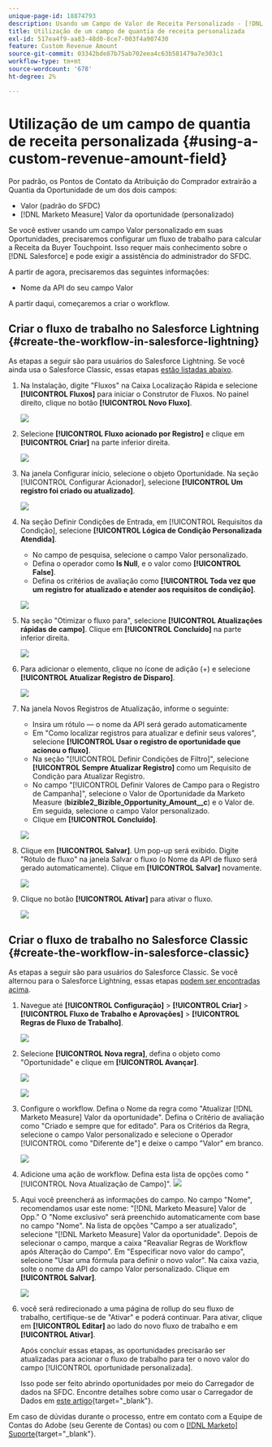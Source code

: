 ```yaml
---
unique-page-id: 18874793
description: Usando um Campo de Valor de Receita Personalizado - [!DNL Marketo Measure]
title: Utilização de um campo de quantia de receita personalizada
exl-id: 517ea4f9-aa83-48d0-8ce7-003f4a907430
feature: Custom Revenue Amount
source-git-commit: 03342bde87b75ab702eea4c63b581479a7e303c1
workflow-type: tm+mt
source-wordcount: '678'
ht-degree: 2%

---
```


# Utilização de um campo de quantia de receita personalizada {#using-a-custom-revenue-amount-field}

Por padrão, os Pontos de Contato da Atribuição do Comprador extrairão a Quantia da Oportunidade de um dos dois campos:

* Valor (padrão do SFDC)
* [!DNL Marketo Measure] Valor da oportunidade (personalizado)

Se você estiver usando um campo Valor personalizado em suas Oportunidades, precisaremos configurar um fluxo de trabalho para calcular a Receita da Buyer Touchpoint. Isso requer mais conhecimento sobre o [!DNL Salesforce] e pode exigir a assistência do administrador do SFDC.

A partir de agora, precisaremos das seguintes informações:

* Nome da API do seu campo Valor

A partir daqui, começaremos a criar o workflow.

## Criar o fluxo de trabalho no Salesforce Lightning {#create-the-workflow-in-salesforce-lightning}

As etapas a seguir são para usuários do Salesforce Lightning. Se você ainda usa o Salesforce Classic, essas etapas [estão listadas abaixo](#create-the-workflow-in-salesforce-classic).

1. Na Instalação, digite &quot;Fluxos&quot; na Caixa Localização Rápida e selecione **[!UICONTROL Fluxos]** para iniciar o Construtor de Fluxos. No painel direito, clique no botão **[!UICONTROL Novo Fluxo]**.

   ![](assets/using-a-custom-revenue-amount-field-1.png)

1. Selecione **[!UICONTROL Fluxo acionado por Registro]** e clique em **[!UICONTROL Criar]** na parte inferior direita.

   ![](assets/using-a-custom-revenue-amount-field-2.png)

1. Na janela Configurar início, selecione o objeto Oportunidade. Na seção [!UICONTROL Configurar Acionador], selecione **[!UICONTROL Um registro foi criado ou atualizado]**.

   ![](assets/using-a-custom-revenue-amount-field-3.png)

1. Na seção Definir Condições de Entrada, em [!UICONTROL Requisitos da Condição], selecione **[!UICONTROL Lógica de Condição Personalizada Atendida]**.
   * No campo de pesquisa, selecione o campo Valor personalizado.
   * Defina o operador como **Is Null**, e o valor como **[!UICONTROL False]**.
   * Defina os critérios de avaliação como **[!UICONTROL Toda vez que um registro for atualizado e atender aos requisitos de condição]**.

   ![](assets/using-a-custom-revenue-amount-field-4.png)

1. Na seção &quot;Otimizar o fluxo para&quot;, selecione **[!UICONTROL Atualizações rápidas de campo]**. Clique em **[!UICONTROL Concluído]** na parte inferior direita.

   ![](assets/using-a-custom-revenue-amount-field-5.png)

1. Para adicionar o elemento, clique no ícone de adição (+) e selecione **[!UICONTROL Atualizar Registro de Disparo]**.

   ![](assets/using-a-custom-revenue-amount-field-6.png)

1. Na janela Novos Registros de Atualização, informe o seguinte:

   * Insira um rótulo — o nome da API será gerado automaticamente
   * Em &quot;Como localizar registros para atualizar e definir seus valores&quot;, selecione **[!UICONTROL Usar o registro de oportunidade que acionou o fluxo]**.
   * Na seção &quot;[!UICONTROL Definir Condições de Filtro]&quot;, selecione **[!UICONTROL Sempre Atualizar Registro]** como um Requisito de Condição para Atualizar Registro.
   * No campo &quot;[!UICONTROL Definir Valores de Campo para o Registro de Campanha]&quot;, selecione o Valor de Oportunidade da Marketo Measure (**bizible2_Bizible_Opportunity_Amount__c**) e o Valor de. Em seguida, selecione o campo Valor personalizado.
   * Clique em **[!UICONTROL Concluído]**.

   ![](assets/using-a-custom-revenue-amount-field-7.png)

1. Clique em **[!UICONTROL Salvar]**. Um pop-up será exibido. Digite &quot;Rótulo de fluxo&quot; na janela Salvar o fluxo (o Nome da API de fluxo será gerado automaticamente). Clique em **[!UICONTROL Salvar]** novamente.

   ![](assets/using-a-custom-revenue-amount-field-8.png)

1. Clique no botão **[!UICONTROL Ativar]** para ativar o fluxo.

   ![](assets/using-a-custom-revenue-amount-field-9.png)

## Criar o fluxo de trabalho no Salesforce Classic {#create-the-workflow-in-salesforce-classic}

As etapas a seguir são para usuários do Salesforce Classic. Se você alternou para o Salesforce Lightning, essas etapas [podem ser encontradas acima](#create-the-workflow-in-salesforce-lightning).

1. Navegue até **[!UICONTROL Configuração]** > **[!UICONTROL Criar]** > **[!UICONTROL Fluxo de Trabalho e Aprovações]** > **[!UICONTROL Regras de Fluxo de Trabalho]**.

   ![](assets/using-a-custom-revenue-amount-field-10.png)

1. Selecione **[!UICONTROL Nova regra]**, defina o objeto como &quot;Oportunidade&quot; e clique em **[!UICONTROL Avançar]**.

   ![](assets/using-a-custom-revenue-amount-field-11.png)

   ![](assets/using-a-custom-revenue-amount-field-12.png)

1. Configure o workflow. Defina o Nome da regra como &quot;Atualizar [!DNL Marketo Measure] Valor da oportunidade&quot;. Defina o Critério de avaliação como &quot;Criado e sempre que for editado&quot;. Para os Critérios da Regra, selecione o campo Valor personalizado e selecione o Operador [!UICONTROL  como &quot;Diferente de&quot;] e deixe o campo &quot;Valor&quot; em branco.

   ![](assets/using-a-custom-revenue-amount-field-13.png)

1. Adicione uma ação de workflow. Defina esta lista de opções como &quot;[!UICONTROL Nova Atualização de Campo]&quot;.
   ![](assets/using-a-custom-revenue-amount-field-14.png)

1. Aqui você preencherá as informações do campo. No campo &quot;Nome&quot;, recomendamos usar este nome: &quot;[!DNL Marketo Measure] Valor de Opp.&quot; O &quot;Nome exclusivo&quot; será preenchido automaticamente com base no campo &quot;Nome&quot;. Na lista de opções &quot;Campo a ser atualizado&quot;, selecione &quot;[!DNL Marketo Measure] Valor da oportunidade&quot;. Depois de selecionar o campo, marque a caixa &quot;Reavaliar Regras de Workflow após Alteração do Campo&quot;. Em &quot;Especificar novo valor do campo&quot;, selecione &quot;Usar uma fórmula para definir o novo valor&quot;. Na caixa vazia, solte o nome da API do campo Valor personalizado. Clique em **[!UICONTROL Salvar]**.

   ![](assets/using-a-custom-revenue-amount-field-15.png)

1. você será redirecionado a uma página de rollup do seu fluxo de trabalho, certifique-se de &quot;Ativar&quot; e poderá continuar. Para ativar, clique em **[!UICONTROL Editar]** ao lado do novo fluxo de trabalho e em **[!UICONTROL Ativar]**.

   Após concluir essas etapas, as oportunidades precisarão ser atualizadas para acionar o fluxo de trabalho para ter o novo valor do campo [!UICONTROL oportunidade personalizada].

   Isso pode ser feito abrindo oportunidades por meio do Carregador de dados na SFDC. Encontre detalhes sobre como usar o Carregador de Dados em [este artigo](/help/advanced-marketo-measure-features/custom-revenue-amount/using-data-loader-to-update-marketo-measure-custom-amount-field.md){target="_blank"}.

Em caso de dúvidas durante o processo, entre em contato com a Equipe de Contas do Adobe (seu Gerente de Contas) ou com o [[!DNL Marketo] Suporte](https://nation.marketo.com/t5/support/ct-p/Support){target="_blank"}.
